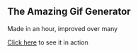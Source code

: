 The Amazing Gif Generator
-------------

Made in an hour, improved over many

[Click here](http://gif-generation.herokuapp.com) to see it in action
